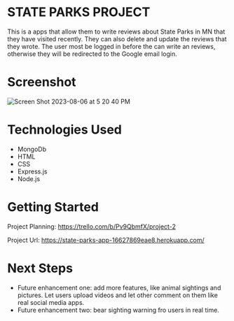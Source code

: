 # STATE PARKS PROJECT

This is a apps that allow them to write reviews about State Parks in MN that they have visited recently. They can also delete and update the reviews that they wrote. The user most be logged in before the can write an reviews, otherwise they will be redirected to the Google email login.

# Screenshot

![Screen Shot 2023-08-06 at 5 20 40 PM](https://github.com/sharmarkee/state-parks/assets/96698799/eaacde96-ce6b-4782-830d-6b96a02f66e8)

# Technologies Used

- MongoDb
- HTML
- CSS
- Express.js
- Node.js

# Getting Started

Project Planning: https://trello.com/b/Pv9QbmfX/project-2



Project Url: https://state-parks-app-16627869eae8.herokuapp.com/

# Next Steps

- Future enhancement one: add more features, like animal sightings and pictures. Let users upload videos and let other comment on them like real social media apps.
- Future enhancement two: bear sighting warning fro users in real time.
